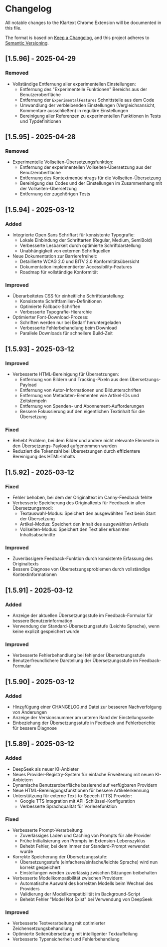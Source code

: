 # Changelog

All notable changes to the Klartext Chrome Extension will be documented in this file.

The format is based on [Keep a Changelog](https://keepachangelog.com/en/1.0.0/),
and this project adheres to [Semantic Versioning](https://semver.org/spec/v2.0.0.html).

## [1.5.96] - 2025-04-29

### Removed
- Vollständige Entfernung aller experimentellen Einstellungen:
  - Entfernung des "Experimentelle Funktionen" Bereichs aus der Benutzeroberfläche
  - Entfernung der `ExperimentalFeatures` Schnittstelle aus dem Code
  - Umwandlung der verbleibenden Einstellungen (Vergleichsansicht, Kommentare ausschließen) in reguläre Einstellungen
  - Bereinigung aller Referenzen zu experimentellen Funktionen in Tests und Typdefinitionen

## [1.5.95] - 2025-04-28

### Removed
- Experimentelle Vollseiten-Übersetzungsfunktion:
  - Entfernung der experimentellen Vollseiten-Übersetzung aus der Benutzeroberfläche
  - Entfernung des Kontextmenüeintrags für die Vollseiten-Übersetzung
  - Bereinigung des Codes und der Einstellungen im Zusammenhang mit der Vollseiten-Übersetzung
  - Entfernung der zugehörigen Tests

## [1.5.94] - 2025-03-12

### Added
- Integrierte Open Sans Schriftart für konsistente Typografie:
  - Lokale Einbindung der Schriftarten (Regular, Medium, SemiBold)
  - Verbesserte Lesbarkeit durch optimierte Schriftdarstellung
  - Unabhängigkeit von externen Schriftquellen
- Neue Dokumentation zur Barrierefreiheit:
  - Detaillierte WCAG 2.0 und BITV 2.0 Konformitätsübersicht
  - Dokumentation implementierter Accessibility-Features
  - Roadmap für vollständige Konformität

### Improved
- Überarbeitetes CSS für einheitliche Schriftdarstellung:
  - Konsistente Schriftfamilien-Definitionen
  - Optimierte Fallback-Schriften
  - Verbesserte Typografie-Hierarchie
- Optimierter Font-Download-Prozess:
  - Schriften werden nur bei Bedarf heruntergeladen
  - Verbesserte Fehlerbehandlung beim Download
  - Parallele Downloads für schnellere Build-Zeit

## [1.5.93] - 2025-03-12

### Improved
- Verbesserte HTML-Bereinigung für Übersetzungen:
  - Entfernung von Bildern und Tracking-Pixeln aus dem Übersetzungs-Payload
  - Entfernung von Autor-Informationen und Bildunterschriften
  - Entfernung von Metadaten-Elementen wie Artikel-IDs und Zeitstempeln
  - Entfernung von Spenden- und Abonnement-Aufforderungen
  - Bessere Fokussierung auf den eigentlichen Textinhalt für die Übersetzung

### Fixed
- Behebt Problem, bei dem Bilder und andere nicht relevante Elemente in den Übersetzungs-Payload aufgenommen wurden
- Reduziert die Tokenzahl bei Übersetzungen durch effizientere Bereinigung des HTML-Inhalts

## [1.5.92] - 2025-03-12

### Fixed
- Fehler behoben, bei dem der Originaltext im Canny-Feedback fehlte
- Verbesserte Speicherung des Originaltexts für Feedback in allen Übersetzungsmodi:
  - Textauswahl-Modus: Speichert den ausgewählten Text beim Start der Übersetzung
  - Artikel-Modus: Speichert den Inhalt des ausgewählten Artikels
  - Vollseiten-Modus: Speichert den Text aller erkannten Inhaltsabschnitte

### Improved
- Zuverlässigere Feedback-Funktion durch konsistente Erfassung des Originaltexts
- Bessere Diagnose von Übersetzungsproblemen durch vollständige Kontextinformationen

## [1.5.91] - 2025-03-12

### Added
- Anzeige der aktuellen Übersetzungsstufe im Feedback-Formular für bessere Benutzerinformation
- Verwendung der Standard-Übersetzungsstufe (Leichte Sprache), wenn keine explizit gespeichert wurde

### Improved
- Verbesserte Fehlerbehandlung bei fehlender Übersetzungsstufe
- Benutzerfreundlichere Darstellung der Übersetzungsstufe im Feedback-Formular

## [1.5.90] - 2025-03-12

### Added
- Hinzufügung einer CHANGELOG.md Datei zur besseren Nachverfolgung von Änderungen
- Anzeige der Versionsnummer am unteren Rand der Einstellungsseite
- Einbeziehung der Übersetzungsstufe in Feedback und Fehlerberichte für bessere Diagnose

## [1.5.89] - 2025-03-12

### Added
- DeepSeek als neuer KI-Anbieter
- Neues Provider-Registry-System für einfache Erweiterung mit neuen KI-Anbietern
- Dynamische Benutzeroberfläche basierend auf verfügbaren Providern
- Neue HTML-Bereinigungsfunktionen für bessere Artikelerkennung
- Unterstützung für externe Text-to-Speech (TTS) Provider:
  - Google TTS Integration mit API-Schlüssel-Konfiguration
  - Verbesserte Sprachqualität für Vorlesefunktion

### Fixed
- Verbesserte Prompt-Verarbeitung:
  - Zuverlässiges Laden und Caching von Prompts für alle Provider
  - Frühe Initialisierung von Prompts im Extension-Lebenszyklus
  - Behebt Fehler, bei dem immer der Standard-Prompt verwendet wurde
- Korrekte Speicherung der Übersetzungsstufe:
  - Übersetzungsstufe (einfachere/einfache/leichte Sprache) wird nun korrekt gespeichert
  - Einstellungen werden zuverlässig zwischen Sitzungen beibehalten
- Verbesserte Modellkompatibilität zwischen Providern:
  - Automatische Auswahl des korrekten Modells beim Wechsel des Providers
  - Validierung der Modellkompatibilität im Background-Script
  - Behebt Fehler "Model Not Exist" bei Verwendung von DeepSeek

### Improved
- Verbesserte Textverarbeitung mit optimierter Zeichensetzungsbehandlung
- Optimierte Seitenübersetzung mit intelligenter Textaufteilung
- Verbesserte Typensicherheit und Fehlerbehandlung
